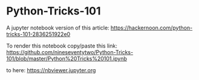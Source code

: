 # Python-Tricks-101
A jupyter notebook version of this article:
https://hackernoon.com/python-tricks-101-2836251922e0

To render this notebook copy/paste this link:
https://github.com/nineseventytwo/Python-Tricks-101/blob/master/Python%20Tricks%20101.ipynb

to here:
https://nbviewer.jupyter.org
